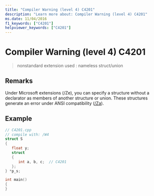 ```yaml
---
title: "Compiler Warning (level 4) C4201"
description: "Learn more about: Compiler Warning (level 4) C4201"
ms.date: 11/04/2016
f1_keywords: ["C4201"]
helpviewer_keywords: ["C4201"]
---
```

# Compiler Warning (level 4) C4201

> nonstandard extension used : nameless struct/union

## Remarks

Under Microsoft extensions (/Ze), you can specify a structure without a declarator as members of another structure or union. These structures generate an error under ANSI compatibility ([/Za](../../build/reference/za-ze-disable-language-extensions.md)).

## Example

```cpp
// C4201.cpp
// compile with: /W4
struct S
{
   float y;
   struct
   {
      int a, b, c;  // C4201
   };
} *p_s;

int main()
{
}
```
